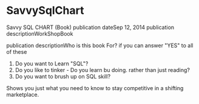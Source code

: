 # SavvySqlChart

Savvy SQL CHART (Book)
publication dateSep 12, 2014  publication descriptionWorkShopBook

publication descriptionWho is this book For?
if you can answer "YES" to all of these
1. Do you want to Learn "SQL"?
2. Do you like to tinker - Do you learn bu doing. rather than just reading?
3. Do you want to brush up on SQL skill?

Shows you just what you need to know to stay competitive in a shifting marketplace.

